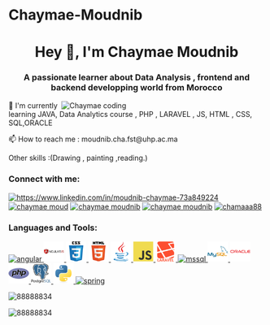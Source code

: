 # Chaymae-Moudnib
<h1 align="center">Hey 👋, I'm Chaymae Moudnib</h1>
<div>
    
</div>
<h3 align="center">A passionate learner about Data Analysis , frontend and backend developping world from Morocco</h3>
<img align="right" src="https://img.freepik.com/premium-vector/girl-coding-designing-with-pc-illustration_418302-2383.jpg?w=360" alt="Chaymae coding" width="400">

<p>🌱 I'm currently learning JAVA, Data Analytics course , PHP , LARAVEL , JS, HTML , CSS, SQL,ORACLE</p>
<p>📫 How to reach me : moudnib.cha.fst@uhp.ac.ma </p>
<p>Other skills :(Drawing , painting ,reading.)</p>
<h3 align="left">Connect with me:</h3>
<p align="left">
<a href="https://linkedin.com/in/https://www.linkedin.com/in/moudnib-chaymae-73a849224" target="blank"><img align="center" src="https://raw.githubusercontent.com/rahuldkjain/github-profile-readme-generator/master/src/images/icons/Social/linked-in-alt.svg" alt="https://www.linkedin.com/in/moudnib-chaymae-73a849224" height="30" width="40" /></a>
<a href="https://kaggle.com/chaymae moud" target="blank"><img align="center" src="https://raw.githubusercontent.com/rahuldkjain/github-profile-readme-generator/master/src/images/icons/Social/kaggle.svg" alt="chaymae moud" height="30" width="40" /></a>
<a href="https://fb.com/chaymae moudnib" target="blank"><img align="center" src="https://raw.githubusercontent.com/rahuldkjain/github-profile-readme-generator/master/src/images/icons/Social/facebook.svg" alt="chaymae moudnib" height="30" width="40" /></a>
<a href="https://instagram.com/chaymae moudnib" target="blank"><img align="center" src="https://raw.githubusercontent.com/rahuldkjain/github-profile-readme-generator/master/src/images/icons/Social/instagram.svg" alt="chaymae moudnib" height="30" width="40" /></a>
<a href="https://discord.gg/chamaaa88" target="blank"><img align="center" src="https://raw.githubusercontent.com/rahuldkjain/github-profile-readme-generator/master/src/images/icons/Social/discord.svg" alt="chamaaa88" height="30" width="40" /></a>
</p>

<h3 align="left">Languages and Tools:</h3>
<p align="left"> <a href="https://angular.io" target="_blank" rel="noreferrer"> 
    <img src="https://angular.io/assets/images/logos/angular/angular.svg" alt="angular" width="40" height="40"/> </a>
     <a href="https://angular.io" target="_blank" rel="noreferrer"> <img src="https://raw.githubusercontent.com/devicons/devicon/master/icons/angularjs/angularjs-original-wordmark.svg" alt="angularjs" width="40" height="40"/> </a> <a href="https://www.w3schools.com/css/" target="_blank" rel="noreferrer"> <img src="https://raw.githubusercontent.com/devicons/devicon/master/icons/css3/css3-original-wordmark.svg" alt="css3" width="40" height="40"/> </a> 
     <a href="https://www.w3.org/html/" target="_blank" rel="noreferrer"> <img src="https://raw.githubusercontent.com/devicons/devicon/master/icons/html5/html5-original-wordmark.svg" alt="html5" width="40" height="40"/> </a> <a href="https://www.java.com" target="_blank" rel="noreferrer"> <img src="https://raw.githubusercontent.com/devicons/devicon/master/icons/java/java-original.svg" alt="java" width="40" height="40"/> </a> <a href="https://developer.mozilla.org/en-US/docs/Web/JavaScript" target="_blank" rel="noreferrer"> <img src="https://raw.githubusercontent.com/devicons/devicon/master/icons/javascript/javascript-original.svg" alt="javascript" width="40" height="40"/> </a> <a href="https://laravel.com/" target="_blank" rel="noreferrer"> <img src="https://raw.githubusercontent.com/devicons/devicon/master/icons/laravel/laravel-plain-wordmark.svg" alt="laravel" width="40" height="40"/> </a> <a href="https://www.microsoft.com/en-us/sql-server" target="_blank" rel="noreferrer"> <img src="https://www.svgrepo.com/show/303229/microsoft-sql-server-logo.svg" alt="mssql" width="40" height="40"/> </a> <a href="https://www.mysql.com/" target="_blank" rel="noreferrer"> <img src="https://raw.githubusercontent.com/devicons/devicon/master/icons/mysql/mysql-original-wordmark.svg" alt="mysql" width="40" height="40"/> </a> <a href="https://www.oracle.com/" target="_blank" rel="noreferrer"> <img src="https://raw.githubusercontent.com/devicons/devicon/master/icons/oracle/oracle-original.svg" alt="oracle" width="40" height="40"/> </a> <a href="https://www.php.net" target="_blank" rel="noreferrer"> <img src="https://raw.githubusercontent.com/devicons/devicon/master/icons/php/php-original.svg" alt="php" width="40" height="40"/> </a> <a href="https://www.postgresql.org" target="_blank" rel="noreferrer"> <img src="https://raw.githubusercontent.com/devicons/devicon/master/icons/postgresql/postgresql-original-wordmark.svg" alt="postgresql" width="40" height="40"/> </a> <a href="https://www.python.org" target="_blank" rel="noreferrer"> <img src="https://raw.githubusercontent.com/devicons/devicon/master/icons/python/python-original.svg" alt="python" width="40" height="40"/> </a> <a href="https://spring.io/" target="_blank" rel="noreferrer"> <img src="https://www.vectorlogo.zone/logos/springio/springio-icon.svg" alt="spring" width="40" height="40"/> </a> </p>
<!-- <div height="400">
    <p><img align="left" src="https://github-readme-stats.vercel.app/api/top-langs?username=88888834&show_icons=true&locale=en&layout=compact" alt="88888834" /></p>
</div> -->
<!-- 

<p>&nbsp;<img align="left" src="https://github-readme-stats.vercel.app/api?username=88888834&show_icons=true&locale=en" alt="88888834" /></p>

<p><img align="center" src="https://github-readme-streak-stats.herokuapp.com/?user=88888834&" alt="88888834" /></p> -->



</div>


<p>&nbsp;<img align="left" src="https://github-readme-stats.vercel.app/api?username=88888834&show_icons=true&locale=en" alt="88888834" /></p>

<p><img align="center" src="https://github-readme-streak-stats.herokuapp.com/?user=88888834&" alt="88888834" /></p>
